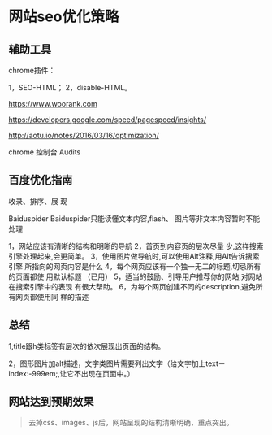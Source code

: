 # 网站seo优化策略

## 辅助工具

chrome插件：

1，SEO-HTML； 2，disable-HTML。

https://www.woorank.com

https://developers.google.com/speed/pagespeed/insights/

http://aotu.io/notes/2016/03/16/optimization/

chrome 控制台 Audits

## 百度优化指南
收录、排序、展 现 

Baiduspider 
Baiduspider只能读懂文本内容,flash、 图片等非文本内容暂时不能处理 

1，网站应该有清晰的结构和明晰的导航 
2，首页到内容页的层次尽量 少,这样搜索引擎处理起来,会更简单。 
3，使用图片做导航时,可以使用Alt注释,用Alt告诉搜索引擎 所指向的网页内容是什么 
4，每个网页应该有一个独一无二的标题,切忌所有的页面都使 用默认标题 （已用）
5，适当的鼓励、引导用户推荐你的网站,对网站在搜索引擎中的表现 有很大帮助。 
6，为每个网页创建不同的description,避免所有网页都使用同 样的描述 

## 总结
1,title跟h类标签有层次的依次展现出页面的结构。

2，图形图片加alt描述，文字类图片需要列出文字（给文字加上text－index:-999em;,让它不出现在页面中。）

## 网站达到预期效果
 > 去掉css、images、js后，网站呈现的结构清晰明确，重点突出。




